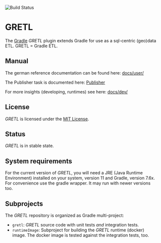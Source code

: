 ![Build Status](https://github.com/sogis/gretl/actions/workflows/gretl.yml/badge.svg)

# GRETL

The [Gradle](http://www.gradle.org) _GRETL_ plugin extends Gradle for use as a sql-centric (geo)data ETL. GRETL = Gradle ETL.

## Manual

The german reference documentation can be found here: [docs/user/](docs/user/reference.md) 

The Publisher task is documented here: [Publisher](docs/user/publisher.md) 

For more insights (developing, runtimes) see here: [docs/dev/](docs/dev/index.md)

## License

_GRETL_ is licensed under the [MIT License](LICENSE).

## Status

_GRETL_ is in stable state.

## System requirements

For the current version of _GRETL_, you will need a JRE (Java Runtime Environment) installed on your system, version 11  and Gradle, version 7.6x. For convenience use the gradle wrapper. It may run with newer versions too.

## Subprojects

The _GRETL_ repository is organized as Gradle multi-project:

* `gretl`: _GRETL_ source code with unit tests _and_ integration tests.
* `runtimeImage`: Subproject for building the _GRETL_ runtime (docker) image. The docker image is tested against the integration tests, too.

